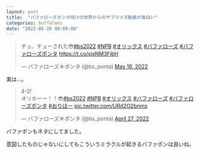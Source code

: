 ```yaml
---
layout: post
title:  "バファローズポンタ向けの世界からのサプライズ動画が面白い"
categories: buffaloes
date: "2022-05-20 00:00:00"
---
```


<blockquote class="twitter-tweet tw-align-center"><p lang="ja" dir="ltr">チュ、チューされた😳<a href="https://twitter.com/hashtag/bs2022?src=hash&amp;ref_src=twsrc%5Etfw">#bs2022</a> <a href="https://twitter.com/hashtag/NPB?src=hash&amp;ref_src=twsrc%5Etfw">#NPB</a> <a href="https://twitter.com/hashtag/%E3%82%AA%E3%83%AA%E3%83%83%E3%82%AF%E3%82%B9?src=hash&amp;ref_src=twsrc%5Etfw">#オリックス</a> <a href="https://twitter.com/hashtag/%E3%83%90%E3%83%95%E3%82%A1%E3%83%AD%E3%83%BC%E3%82%BA?src=hash&amp;ref_src=twsrc%5Etfw">#バファローズ</a> <a href="https://twitter.com/hashtag/%E3%83%90%E3%83%95%E3%82%A1%E3%83%AD%E3%83%BC%E3%82%BA%E3%83%9D%E3%83%B3%E3%82%BF?src=hash&amp;ref_src=twsrc%5Etfw">#バファローズポンタ</a> <a href="https://t.co/sjxNM3FjbH">https://t.co/sjxNM3FjbH</a></p>&mdash; バファローズ☆ポンタ (@bs_ponta) <a href="https://twitter.com/bs_ponta/status/1526804780709924864?ref_src=twsrc%5Etfw">May 18, 2022</a></blockquote> <script async src="https://platform.twitter.com/widgets.js" charset="utf-8"></script>

実は...。

<blockquote class="twitter-tweet tw-align-center"><p lang="ja" dir="ltr">4-2!<br>オリホーー！！😎<a href="https://twitter.com/hashtag/bs2022?src=hash&amp;ref_src=twsrc%5Etfw">#bs2022</a> <a href="https://twitter.com/hashtag/NPB?src=hash&amp;ref_src=twsrc%5Etfw">#NPB</a> <a href="https://twitter.com/hashtag/%E3%82%AA%E3%83%AA%E3%83%83%E3%82%AF%E3%82%B9?src=hash&amp;ref_src=twsrc%5Etfw">#オリックス</a> <a href="https://twitter.com/hashtag/%E3%83%90%E3%83%95%E3%82%A1%E3%83%AD%E3%83%BC%E3%82%BA?src=hash&amp;ref_src=twsrc%5Etfw">#バファローズ</a> <a href="https://twitter.com/hashtag/%E3%83%90%E3%83%95%E3%82%A1%E3%83%AD%E3%83%BC%E3%82%BA%E3%83%9D%E3%83%B3%E3%82%BF?src=hash&amp;ref_src=twsrc%5Etfw">#バファローズポンタ</a> <a href="https://twitter.com/hashtag/%E3%81%8A%E3%82%8A%E3%81%BB%E3%83%BC?src=hash&amp;ref_src=twsrc%5Etfw">#おりほー</a> <a href="https://t.co/URd2O2bnms">pic.twitter.com/URd2O2bnms</a></p>&mdash; バファローズ☆ポンタ (@bs_ponta) <a href="https://twitter.com/bs_ponta/status/1519295832289284096?ref_src=twsrc%5Etfw">April 27, 2022</a></blockquote> <script async src="https://platform.twitter.com/widgets.js" charset="utf-8"></script>

バファポンもネタにしてました。

意図したものじゃないにしてもこういうミラクルが起きるバファポンは良いね。
